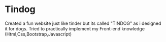 # Tindog
Created a fun website just like tinder but its called "TINDOG" as i designed it for dogs. Tried to practically implement my Front-end knowledge (Html,Css,Bootstrap,Javascript)
